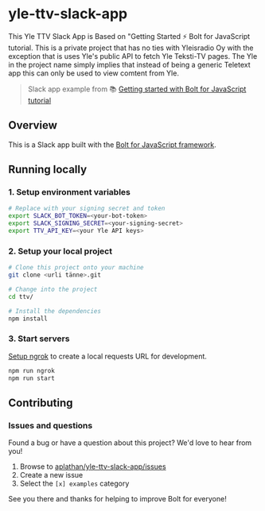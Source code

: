 # yle-ttv-slack-app

This Yle TTV Slack App is Based on "Getting Started ⚡️ Bolt for JavaScript tutorial. This is a private project that has no ties with Yleisradio Oy with the exception that is uses Yle's public API to fetch Yle Teksti-TV pages. The Yle in the project name simply implies that instead of being a generic Teletext app this can only be used to view comtent from Yle.

> Slack app example from 📚 [Getting started with Bolt for JavaScript tutorial][1]

## Overview

This is a Slack app built with the [Bolt for JavaScript framework][2].

## Running locally

### 1. Setup environment variables

```zsh
# Replace with your signing secret and token
export SLACK_BOT_TOKEN=<your-bot-token>
export SLACK_SIGNING_SECRET=<your-signing-secret>
export TTV_API_KEY=<your Yle API keys>
```

### 2. Setup your local project

```zsh
# Clone this project onto your machine
git clone <urli tänne>.git

# Change into the project
cd ttv/

# Install the dependencies
npm install
```

### 3. Start servers

[Setup ngrok][3] to create a local requests URL for development.

```zsh
npm run ngrok
npm run start
```

## Contributing

### Issues and questions

Found a bug or have a question about this project? We'd love to hear from you!

1. Browse to [aplathan/yle-ttv-slack-app/issues][4]
1. Create a new issue
1. Select the `[x] examples` category

See you there and thanks for helping to improve Bolt for everyone!

[1]: https://slack.dev/bolt-js/tutorial/getting-started
[2]: https://slack.dev/bolt-js/
[3]: https://slack.dev/bolt-js/tutorial/getting-started#setting-up-events
[4]: https://github.com/aplathan/yle-ttv-slack-app/issues/new